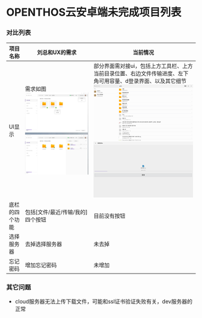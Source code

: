 # OPENTHOS云安卓端未完成项目列表
### 对比列表

项目名称|刘总和UX的需求|当前情况
-----|-----|-----
UI显示|需求如图  <img src="../../../picture/otocloud_ui1.jpg" width="800">|部分界面需对接ui，包括上方工具栏、上方当前目录位置、右边文件传输进度、左下角可用容量、d登录界面、以及其它细节  <img src="../../../picture/otocloud_ui2.png" width="300">  <img src="../../../picture/otocloud_ui3.png" width="300">
底栏的四个功能|包括[文件/最近/传输/我的]四个按钮|目前没有按钮
选择服务器|去掉选择服务器|未去掉
忘记密码|增加忘记密码|未增加

### 其它问题
   - cloud服务器无法上传下载文件，可能和ssl证书验证失败有关，dev服务器的正常
